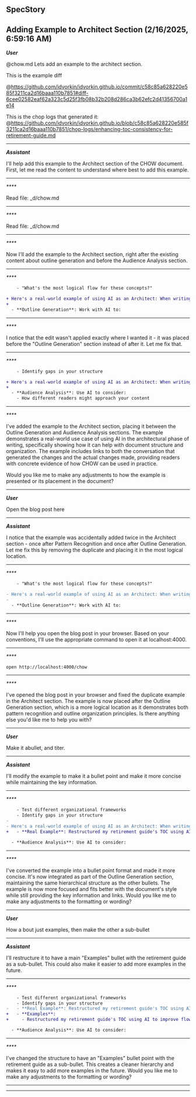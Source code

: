## SpecStory

## Adding Example to Architect Section (2/16/2025, 6:59:16 AM)

_**User**_

@chow.md Lets add an example to the architect section.

This is the example diff

@https://github.com/idvorkin/idvorkin.github.io/commit/c58c85a628220e585f3211ca2d16baaa110b7851#diff-6cee02582eaf62a323c5d25f3fb08b32b208d286ca3b62efc2d41356700a1e14

This is the chop logs that generated it: @https://github.com/idvorkin/idvorkin.github.io/blob/c58c85a628220e585f3211ca2d16baaa110b7851/chop-logs/enhancing-toc-consistency-for-retirement-guide.md

---

_**Assistant**_

I'll help add this example to the Architect section of the CHOW document. First, let me read the content to understand where best to add this example.

---

_\*\*\*\*_

Read file: \_d/chow.md

---

_\*\*\*\*_

Read file: \_d/chow.md

---

_\*\*\*\*_

Now I'll add the example to the Architect section, right after the existing content about outline generation and before the Audience Analysis section.

---

_\*\*\*\*_

```diff
    - "What's the most logical flow for these concepts?"

+ Here's a real-world example of using AI as an Architect: When writing my retirement guide, I needed to ensure the table of contents was consistent and well-structured. I asked the AI to analyze the document structure and suggest improvements. The AI identified areas where the heading structure could be more logical and proposed reorganization to improve flow. You can see the [full conversation](https://github.com/idvorkin/idvorkin.github.io/blob/c58c85a628220e585f3211ca2d16baaa110b7851/chop-logs/enhancing-toc-consistency-for-retirement-guide.md) and the resulting [changes](https://github.com/idvorkin/idvorkin.github.io/commit/c58c85a628220e585f3211ca2d16baaa110b7851#diff-6cee02582eaf62a323c5d25f3fb08b32b208d286ca3b62efc2d41356700a1e14).
+
  - **Outline Generation**: Work with AI to:

```

---

_\*\*\*\*_

I notice that the edit wasn't applied exactly where I wanted it - it was placed before the "Outline Generation" section instead of after it. Let me fix that.

---

_\*\*\*\*_

```diff
    - Identify gaps in your structure

+ Here's a real-world example of using AI as an Architect: When writing my retirement guide, I needed to ensure the table of contents was consistent and well-structured. I asked the AI to analyze the document structure and suggest improvements. The AI identified areas where the heading structure could be more logical and proposed reorganization to improve flow. You can see the [full conversation](https://github.com/idvorkin/idvorkin.github.io/blob/c58c85a628220e585f3211ca2d16baaa110b7851/chop-logs/enhancing-toc-consistency-for-retirement-guide.md) and the resulting [changes](https://github.com/idvorkin/idvorkin.github.io/commit/c58c85a628220e585f3211ca2d16baaa110b7851#diff-6cee02582eaf62a323c5d25f3fb08b32b208d286ca3b62efc2d41356700a1e14).
+
  - **Audience Analysis**: Use AI to consider:
    - How different readers might approach your content
```

---

_\*\*\*\*_

I've added the example to the Architect section, placing it between the Outline Generation and Audience Analysis sections. The example demonstrates a real-world use case of using AI in the architectural phase of writing, specifically showing how it can help with document structure and organization. The example includes links to both the conversation that generated the changes and the actual changes made, providing readers with concrete evidence of how CHOW can be used in practice.

Would you like me to make any adjustments to how the example is presented or its placement in the document?

---

_**User**_

Open the blog post here

---

_**Assistant**_

I notice that the example was accidentally added twice in the Architect section - once after Pattern Recognition and once after Outline Generation. Let me fix this by removing the duplicate and placing it in the most logical location.

---

_\*\*\*\*_

```diff
    - "What's the most logical flow for these concepts?"

- Here's a real-world example of using AI as an Architect: When writing my retirement guide, I needed to ensure the table of contents was consistent and well-structured. I asked the AI to analyze the document structure and suggest improvements. The AI identified areas where the heading structure could be more logical and proposed reorganization to improve flow. You can see the [full conversation](https://github.com/idvorkin/idvorkin.github.io/blob/c58c85a628220e585f3211ca2d16baaa110b7851/chop-logs/enhancing-toc-consistency-for-retirement-guide.md) and the resulting [changes](https://github.com/idvorkin/idvorkin.github.io/commit/c58c85a628220e585f3211ca2d16baaa110b7851#diff-6cee02582eaf62a323c5d25f3fb08b32b208d286ca3b62efc2d41356700a1e14).
-
  - **Outline Generation**: Work with AI to:

```

---

_\*\*\*\*_

Now I'll help you open the blog post in your browser. Based on your conventions, I'll use the appropriate command to open it at localhost:4000.

---

_\*\*\*\*_

```bash
open http://localhost:4000/chow
```

---

_\*\*\*\*_

I've opened the blog post in your browser and fixed the duplicate example in the Architect section. The example is now placed after the Outline Generation section, which is a more logical location as it demonstrates both pattern recognition and outline organization principles. Is there anything else you'd like me to help you with?

---

_**User**_

Make it abullet, and titer.

---

_**Assistant**_

I'll modify the example to make it a bullet point and make it more concise while maintaining the key information.

---

_\*\*\*\*_

```diff
    - Test different organizational frameworks
    - Identify gaps in your structure
-
- Here's a real-world example of using AI as an Architect: When writing my retirement guide, I needed to ensure the table of contents was consistent and well-structured. I asked the AI to analyze the document structure and suggest improvements. The AI identified areas where the heading structure could be more logical and proposed reorganization to improve flow. You can see the [full conversation](https://github.com/idvorkin/idvorkin.github.io/blob/c58c85a628220e585f3211ca2d16baaa110b7851/chop-logs/enhancing-toc-consistency-for-retirement-guide.md) and the resulting [changes](https://github.com/idvorkin/idvorkin.github.io/commit/c58c85a628220e585f3211ca2d16baaa110b7851#diff-6cee02582eaf62a323c5d25f3fb08b32b208d286ca3b62efc2d41356700a1e14).
+   - **Real Example**: Restructured my retirement guide's TOC using AI to improve flow and consistency - see the [conversation](https://github.com/idvorkin/idvorkin.github.io/blob/c58c85a628220e585f3211ca2d16baaa110b7851/chop-logs/enhancing-toc-consistency-for-retirement-guide.md) and [changes](https://github.com/idvorkin/idvorkin.github.io/commit/c58c85a628220e585f3211ca2d16baaa110b7851#diff-6cee02582eaf62a323c5d25f3fb08b32b208d286ca3b62efc2d41356700a1e14)

  - **Audience Analysis**: Use AI to consider:
```

---

_\*\*\*\*_

I've converted the example into a bullet point format and made it more concise. It's now integrated as part of the Outline Generation section, maintaining the same hierarchical structure as the other bullets. The example is now more focused and fits better with the document's style while still providing the key information and links. Would you like me to make any adjustments to the formatting or wording?

---

_**User**_

How a bout just examples, then make the other a sub-bullet

---

_**Assistant**_

I'll restructure it to have a main "Examples" bullet with the retirement guide as a sub-bullet. This could also make it easier to add more examples in the future.

---

_\*\*\*\*_

```diff
    - Test different organizational frameworks
    - Identify gaps in your structure
-   - **Real Example**: Restructured my retirement guide's TOC using AI to improve flow and consistency - see the [conversation](https://github.com/idvorkin/idvorkin.github.io/blob/c58c85a628220e585f3211ca2d16baaa110b7851/chop-logs/enhancing-toc-consistency-for-retirement-guide.md) and [changes](https://github.com/idvorkin/idvorkin.github.io/commit/c58c85a628220e585f3211ca2d16baaa110b7851#diff-6cee02582eaf62a323c5d25f3fb08b32b208d286ca3b62efc2d41356700a1e14)
+   - **Examples**:
+     - Restructured my retirement guide's TOC using AI to improve flow and consistency - see the [conversation](https://github.com/idvorkin/idvorkin.github.io/blob/c58c85a628220e585f3211ca2d16baaa110b7851/chop-logs/enhancing-toc-consistency-for-retirement-guide.md) and [changes](https://github.com/idvorkin/idvorkin.github.io/commit/c58c85a628220e585f3211ca2d16baaa110b7851#diff-6cee02582eaf62a323c5d25f3fb08b32b208d286ca3b62efc2d41356700a1e14)

  - **Audience Analysis**: Use AI to consider:
```

---

_\*\*\*\*_

I've changed the structure to have an "Examples" bullet point with the retirement guide as a sub-bullet. This creates a cleaner hierarchy and makes it easy to add more examples in the future. Would you like me to make any adjustments to the formatting or wording?

---

---
